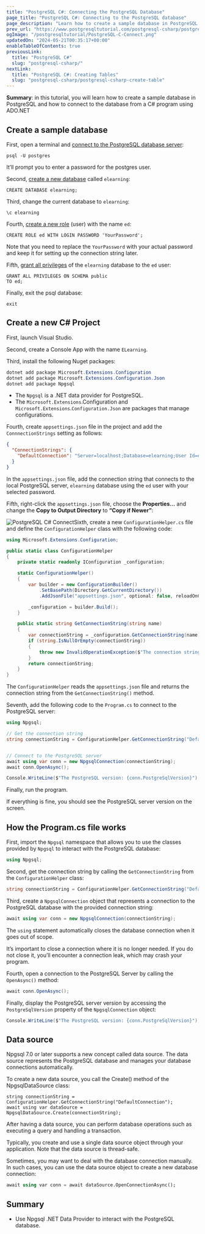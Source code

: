```yaml
---
title: "PostgreSQL C#: Connecting the PostgreSQL Database"
page_title: "PostgreSQL C#: Connecting to the PostgreSQL database"
page_description: "Learn how to create a sample database in PostgreSQL and how to connect to the database from a C# program using ADO.NET"
prev_url: "https://www.postgresqltutorial.com/postgresql-csharp/postgresql-csharp-connect/"
ogImage: "/postgresqltutorial/PostgreSQL-C-Connect.png"
updatedOn: "2024-05-21T00:35:17+00:00"
enableTableOfContents: true
previousLink: 
  title: "PostgreSQL C#"
  slug: "postgresql-csharp/"
nextLink: 
  title: "PostgreSQL C#: Creating Tables"
  slug: "postgresql-csharp/postgresql-csharp-create-table"
---
```





**Summary**: in this tutorial, you will learn how to create a sample database in PostgreSQL and how to connect to the database from a C\# program using ADO.NET


## Create a sample database

First, open a terminal and [connect to the PostgreSQL database server](../postgresql-getting-started/connect-to-postgresql-database):


```plaintextsql
psql -U postgres
```
It’ll prompt you to enter a password for the postgres user.

Second, [create a new database](../postgresql-administration/postgresql-create-database) called `elearning`:


```pgsql
CREATE DATABASE elearning;
```
Third, change the current database to `elearning`:


```pgsql
\c elearning
```
Fourth, [create a new role](../postgresql-administration/postgresql-roles) (user) with the name `ed`:


```
CREATE ROLE ed WITH LOGIN PASSWORD 'YourPassword';
```
Note that you need to replace the `YourPassword` with your actual password and keep it for setting up the connection string later.

Fifth, [grant all privileges](../postgresql-administration/postgresql-grant) of the `elearning` database to the `ed` user:


```pgsql
GRANT ALL PRIVILEGES ON SCHEMA public
TO ed;
```
Finally, exit the psql database:


```pgsql
exit
```

## Create a new C\# Project

First, launch Visual Studio.

Second, create a Console App with the name `ELearning`.

Third, install the following Nuget packages:


```cs
dotnet add package Microsoft.Extensions.Configuration
dotnet add package Microsoft.Extensions.Configuration.Json
dotnet add package Npgsql
```
* The `Npgsql` is a .NET data provider for PostgreSQL.
* The `Microsoft.Extensions`.Configuration and `Microsoft.Extensions`.`Configuration.Json` are packages that manage configurations.

Fourth, create `appsettings.json` file in the project and add the `ConnnectionStrings` setting as follows:


```json
{
  "ConnectionStrings": {
    "DefaultConnection": "Server=localhost;Database=elearning;User Id=ed;Password=YourPassword;"
  }
}
```
In the `appsettings.json` file, add the connection string that connects to the local PostgreSQL server, `elearning` database using the `ed` user with your selected password.

Fifth, right\-click the `appsettings.json` file, choose the **Properties…** and change the **Copy to Output Directory** to **“Copy if Newer”**:

![PostgreSQL C# Connect](/postgresqltutorial/PostgreSQL-C-Connect.png)Sixth, create a new `ConfigurationHelper.cs` file and define the `ConfigurationHelper` class with the following code:


```cs
using Microsoft.Extensions.Configuration;

public static class ConfigurationHelper
{
    private static readonly IConfiguration _configuration;

    static ConfigurationHelper()
    {
        var builder = new ConfigurationBuilder()
            .SetBasePath(Directory.GetCurrentDirectory())
            .AddJsonFile("appsettings.json", optional: false, reloadOnChange: true);

        _configuration = builder.Build();
    }

    public static string GetConnectionString(string name)
    {
        var connectionString = _configuration.GetConnectionString(name);
        if (string.IsNullOrEmpty(connectionString))
        {
            throw new InvalidOperationException($"The connection string '{name}' has not been initialized.");
        }
        return connectionString;
    }
}
```
The `ConfigurationHelper` reads the `appsettings.json` file and returns the connection string from the `GetConnectionString()` method.

Seventh, add the following code to the `Program.cs` to connect to the PostgreSQL server:


```cs
using Npgsql;

// Get the connection string
string connectionString = ConfigurationHelper.GetConnectionString("DefaultConnection");


// Connect to the PostgreSQL server
await using var conn = new NpgsqlConnection(connectionString);
await conn.OpenAsync();

Console.WriteLine($"The PostgreSQL version: {conn.PostgreSqlVersion}");
```
Finally, run the program.

If everything is fine, you should see the PostgreSQL server version on the screen.


## How the Program.cs file works

First, import the `Npgsql` namespace that allows you to use the classes provided by `Npgsql` to interact with the PostgreSQL database:


```cs
using Npgsql;
```
Second, get the connection string by calling the `GetConnectionString` from the `ConfigurationHelper` class:


```cs
string connectionString = ConfigurationHelper.GetConnectionString("DefaultConnection");
```
Third, create a `NpgsqlConnection` object that represents a connection to the PostgreSQL database with the provided connection string:


```cs
await using var conn = new NpgsqlConnection(connectionString);
```
The `using` statement automatically closes the database connection when it goes out of scope.

It’s important to close a connection where it is no longer needed. If you do not close it, you’ll encounter a connection leak, which may crash your program.

Fourth, open a connection to the PostgreSQL Server by calling the `OpenAsync()` method:


```cs
await conn.OpenAsync();
```
Finally, display the PostgreSQL server version by accessing the `PostgreSqlVersion` property of the `NpgsqlConnection` object:


```cs
Console.WriteLine($"The PostgreSQL version: {conn.PostgreSqlVersion}");
```

## Data source

Npgsql 7\.0 or later supports a new concept called data source. The data source represents the PostgreSQL database and manages your database connections automatically.

To create a new data source, you call the Create() method of the NpgsqlDataSource class:


```
string connectionString = ConfigurationHelper.GetConnectionString("DefaultConnection");
await using var dataSource = NpgsqlDataSource.Create(connectionString);
```
After having a data source, you can perform database operations such as executing a query and handling a transaction.

Typically, you create and use a single data source object through your application. Note that the data source is thread\-safe.

Sometimes, you may want to deal with the database connection manually. In such cases, you can use the data source object to create a new database connection:


```sql
await using var conn = await dataSource.OpenConnectionAsync();
```

## Summary

* Use Npgsql .NET Data Provider to interact with the PostgreSQL database.

